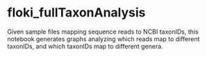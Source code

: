 # floki_fullTaxonAnalysis
Given sample files mapping sequence reads to NCBI taxonIDs, this notebook generates graphs analyzing which reads map to different taxonIDs, and which taxonIDs map to different genera.
